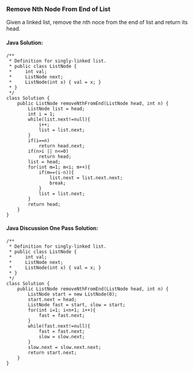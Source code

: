 ### Remove Nth Node From End of List

Given a linked list, remove the nth noce from the end of list and return its head.


#### Java Solution:

	/**
	 * Definition for singly-linked list.
	 * public class ListNode {
	 *     int val;
	 *     ListNode next;
	 *     ListNode(int x) { val = x; }
	 * }
	 */
	class Solution {
	    public ListNode removeNthFromEnd(ListNode head, int n) {
	        ListNode list = head;
	        int i = 1;
	        while(list.next!=null){
	            i++;
	            list = list.next;
	        }
	        if(i==n)
	            return head.next;
	        if(n>i || n<=0)
	            return head;
	        list = head;
	        for(int m=1; m<i; m++){
	            if(m==(i-n)){
	                list.next = list.next.next;
	                break;
	            }
	            list = list.next;
	        }
	        return head;
	    }
	}

#### Java Discussion One Pass Solution:

	/**
	 * Definition for singly-linked list.
	 * public class ListNode {
	 *     int val;
	 *     ListNode next;
	 *     ListNode(int x) { val = x; }
	 * }
	 */
	class Solution {
	    public ListNode removeNthFromEnd(ListNode head, int n) {
	        ListNode start = new ListNode(0);
	        start.next = head;
	        ListNode fast = start, slow = start;
	        for(int i=1; i<n+1; i++){
	            fast = fast.next;
	        }
	        while(fast.next!=null){
	            fast = fast.next;
	            slow = slow.next;
	        }
	        slow.next = slow.next.next;
	        return start.next;
	    }
	}
